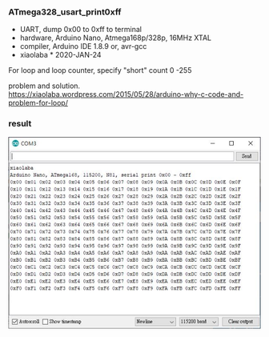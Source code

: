 ### ATmega328_usart_print0xff
 * UART, dump 0x00 to 0xff to terminal  
 * hardware, Arduino Nano, Atmega168p/328p, 16MHz XTAL  
 * compiler, Arduino IDE 1.8.9 or, avr-gcc  
 * xiaolaba  * 2020-JAN-24

For loop and loop counter, specify "short"
count 0 -255

problem and solution.  
https://xiaolaba.wordpress.com/2015/05/28/arduino-why-c-code-and-problem-for-loop/  

  
### result  
  
![usart_print0xff_result.JPG](usart_print0xff_result.JPG)

